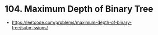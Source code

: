 # 104. Maximum Depth of Binary Tree

-   https://leetcode.com/problems/maximum-depth-of-binary-tree/submissions/
